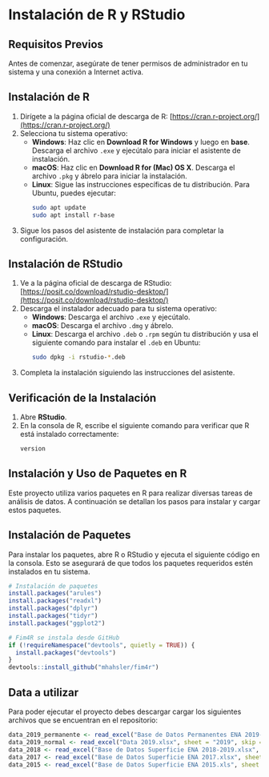 # Instalación de R y RStudio

## Requisitos Previos
Antes de comenzar, asegúrate de tener permisos de administrador en tu sistema y una conexión a Internet activa.

## Instalación de R

1. Dirígete a la página oficial de descarga de R: [https://cran.r-project.org/](https://cran.r-project.org/)
2. Selecciona tu sistema operativo:
   - **Windows**: Haz clic en **Download R for Windows** y luego en **base**. Descarga el archivo `.exe` y ejecútalo para iniciar el asistente de instalación.
   - **macOS**: Haz clic en **Download R for (Mac) OS X**. Descarga el archivo `.pkg` y ábrelo para iniciar la instalación.
   - **Linux**: Sigue las instrucciones específicas de tu distribución. Para Ubuntu, puedes ejecutar:
     ```bash
     sudo apt update
     sudo apt install r-base
     ```
3. Sigue los pasos del asistente de instalación para completar la configuración.

## Instalación de RStudio

1. Ve a la página oficial de descarga de RStudio: [https://posit.co/download/rstudio-desktop/](https://posit.co/download/rstudio-desktop/)
2. Descarga el instalador adecuado para tu sistema operativo:
   - **Windows**: Descarga el archivo `.exe` y ejecútalo.
   - **macOS**: Descarga el archivo `.dmg` y ábrelo.
   - **Linux**: Descarga el archivo `.deb` o `.rpm` según tu distribución y usa el siguiente comando para instalar el `.deb` en Ubuntu:
     ```bash
     sudo dpkg -i rstudio-*.deb
     ```
3. Completa la instalación siguiendo las instrucciones del asistente.

## Verificación de la Instalación

1. Abre **RStudio**.
2. En la consola de R, escribe el siguiente comando para verificar que R está instalado correctamente:
	```r
	version
	```

## Instalación y Uso de Paquetes en R

Este proyecto utiliza varios paquetes en R para realizar diversas tareas de análisis de datos. A continuación se detallan los pasos para instalar y cargar estos paquetes.

## Instalación de Paquetes

Para instalar los paquetes, abre R o RStudio y ejecuta el siguiente código en la consola. 
Esto se asegurará de que todos los paquetes requeridos estén instalados en tu sistema.

```r
# Instalación de paquetes
install.packages("arules")
install.packages("readxl")
install.packages("dplyr")
install.packages("tidyr")
install.packages("ggplot2")

# Fim4R se instala desde GitHub
if (!requireNamespace("devtools", quietly = TRUE)) {
  install.packages("devtools")
}
devtools::install_github("mhahsler/fim4r")
```
## Data a utilizar

Para poder ejecutar el proyecto debes descargar cargar los siguientes archivos que se encuentran en el repositorio:

```r
data_2019_permanente <- read_excel("Base de Datos Permanentes ENA 2019-2020.xlsx", sheet = "2019 Permanentes", skip = 5)
data_2019_normal <- read_excel("Data 2019.xlsx", sheet = "2019", skip = 5)
data_2018 <- read_excel("Base de Datos Superficie ENA 2018-2019.xlsx", sheet = "2018", skip = 5)
data_2017 <- read_excel("Base de Datos Superficie ENA 2017.xlsx", sheet = "Hoja1", skip = 5)
data_2015 <- read_excel("Base de Datos Superficie ENA 2015.xls", sheet = "BDD SUPERFICIE ENA 2015")
```